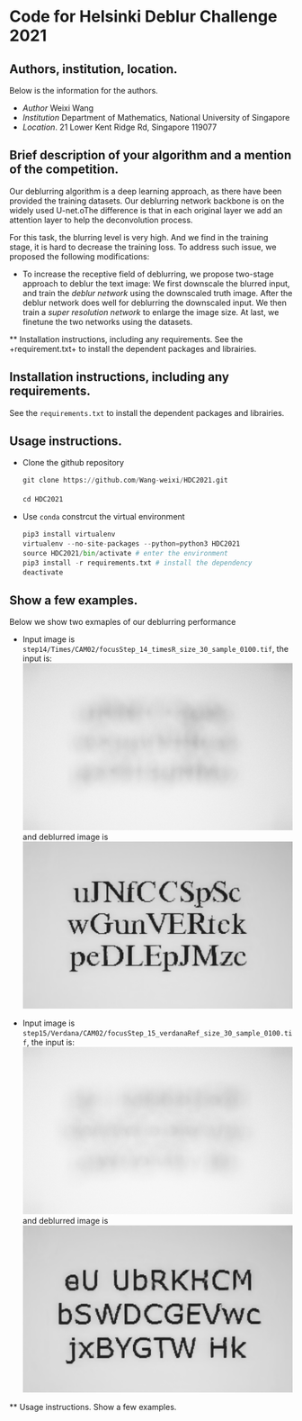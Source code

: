 # Code for Helsinki Deblur Challenge 2021
## Authors, institution, location.
Below is the information for the authors.
 + *Author*       Weixi Wang
 + *Institution*  Department of Mathematics, National University of Singapore
 + *Location*.    21 Lower Kent Ridge Rd, Singapore 119077    
## Brief description of your algorithm and a mention of the competition.
 Our deblurring algorithm is a deep learning approach, as there have been provided the training datasets. Our deblurring network backbone is on the widely used U-net.oThe difference is that in each original layer we add an attention layer to help the deconvolution process.
 
 For this task, the blurring level is very high. And we find in the training stage, it is hard to decrease the training loss. To address such issue, we proposed the following modifications:
 + To increase the receptive field of deblurring, we propose two-stage approach to deblur the text image: We first downscale the blurred input, and train the *deblur network* using the downscaled truth image. After the deblur network does well for deblurring the downscaled input. We then train a *super resolution network* to enlarge the image size. At last, we finetune the two networks using the datasets.


** Installation instructions, including any requirements.
See the +requirement.txt+ to install the dependent packages and librairies.
 ## Installation instructions, including any requirements.
See the ```requirements.txt``` to install the dependent packages and librairies.

 ## Usage instructions.
 + Clone the github repository
   
   ```python 
   git clone https://github.com/Wang-weixi/HDC2021.git

   cd HDC2021
   ```
 + Use ```conda```  constrcut the virtual environment
    ```python
    pip3 install virtualenv
    virtualenv --no-site-packages --python=python3 HDC2021
    source HDC2021/bin/activate # enter the environment 
    pip3 install -r requirements.txt # install the dependency 
    deactivate
    ```

 ## Show a few examples.
Below we show two exmaples of our deblurring performance
 + Input image is `step14/Times/CAM02/focusStep_14_timesR_size_30_sample_0100.tif`, the input is:
    ![Example 1](./example/blur/focusStep_14_timesR_size_30_sample_0100.png)
    and deblurred image is
    ![Example 1](./result/focusStep_14_timesR_size_30_sample_0100.png)

 + Input image is `step15/Verdana/CAM02/focusStep_15_verdanaRef_size_30_sample_0100.tif`, the input is:
    ![Example 1](./example/blur/focusStep_15_verdanaRef_size_30_sample_0100.png)
    and deblurred image is
    ![Example 1](./result/focusStep_15_verdanaRef_size_30_sample_0100.png)


** Usage instructions.
Show a few examples.
